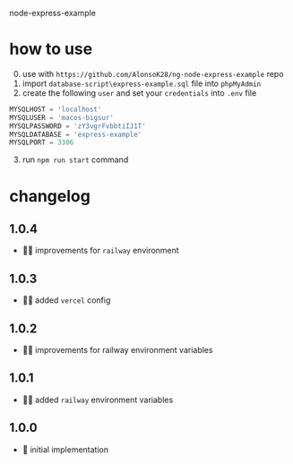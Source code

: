 node-express-example

# how to use

0. use with `https://github.com/AlonsoK28/ng-node-express-example` repo
1. import `database-script\express-example.sql` file into `phpMyAdmin` 
2. create the following `user` and set your `credentials` into `.env` file
```js
MYSQLHOST = 'localhost'
MYSQLUSER = 'macos-bigsur'
MYSQLPASSWORD = 'zY3vgrFvbbtiIJ1T'
MYSQLDATABASE = 'express-example'
MYSQLPORT = 3306
```
3. run `npm run start` command

# changelog

## 1.0.4
- 👷‍♂️ improvements for `railway` environment

## 1.0.3
- 👷‍♂️ added `vercel` config 

## 1.0.2
- 👷‍♂️ improvements for railway environment variables

## 1.0.1
- 👷‍♂️ added `railway` environment variables

## 1.0.0
- 🍏 initial implementation

